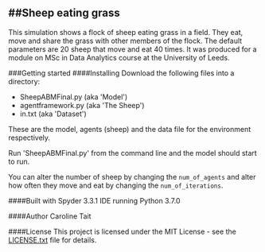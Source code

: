 ##Sheep eating grass
------------------

This simulation shows a flock of sheep eating grass in a field.  They eat, move and share the grass with other members of the flock.  The default parameters are 20 sheep that move and eat 40 times.  It was produced for a module on MSc in Data Analytics course at the University of Leeds. 

###Getting started
####Installing
Download the following files into a directory:
- SheepABMFinal.py (aka 'Model')
- agentframework.py (aka 'The Sheep')
- in.txt (aka 'Dataset')

These are the model, agents (sheep) and the data file for the environment respectively.  

Run 'SheepABMFinal.py' from the command line and the model should start to run.  

You can alter the number of sheep by changing the `num_of_agents` and alter how often they move and eat by changing the `num_of_iterations`.  

####Built with
Spyder 3.3.1 IDE running Python 3.7.0

####Author
Caroline Tait

####License
This project is licensed under the MIT License - see the [LICENSE.txt](/docs/LICENSE.txt) file for details.
